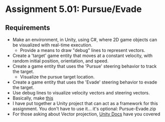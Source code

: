 # Assignment 5.01: Pursue/Evade

## Requirements

- Make an environment, in Unity, using C#, where 2D game objects can be visualized with real-time execution.
  - Provide a means to draw "debug" lines to represent vectors.
- Create a 'target' game entity that moves at a constant velocity, with random initial position, orientation, and speed.
- Create a game entity that uses the 'Pursue' steering behavior to track the target.
  - Visualize the pursue target location.
- Create a game entity that uses the 'Evade' steering behavior to evade the target.
- Use debug lines to visualize velocity vectors and steering vectors.
- Basically, make [this](http://www.red3d.com/cwr/steer/PursueEvade.html)
- I have put together a Unity project that can act as a framework for this assignment.  You don't have to use it... it's optional: Pursue-Evade.zip
- For those asking about Vector projection, [Unity Docs](https://docs.unity3d.com/ScriptReference/Vector3.Project.html) have you covered